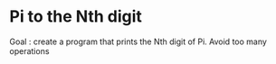 # Pi to the Nth digit

Goal : create a program that prints the Nth digit of Pi. Avoid too many operations
